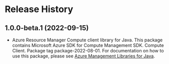 # Release History

## 1.0.0-beta.1 (2022-09-15)

- Azure Resource Manager Compute client library for Java. This package contains Microsoft Azure SDK for Compute Management SDK. Compute Client. Package tag package-2022-08-01. For documentation on how to use this package, please see [Azure Management Libraries for Java](https://aka.ms/azsdk/java/mgmt).

